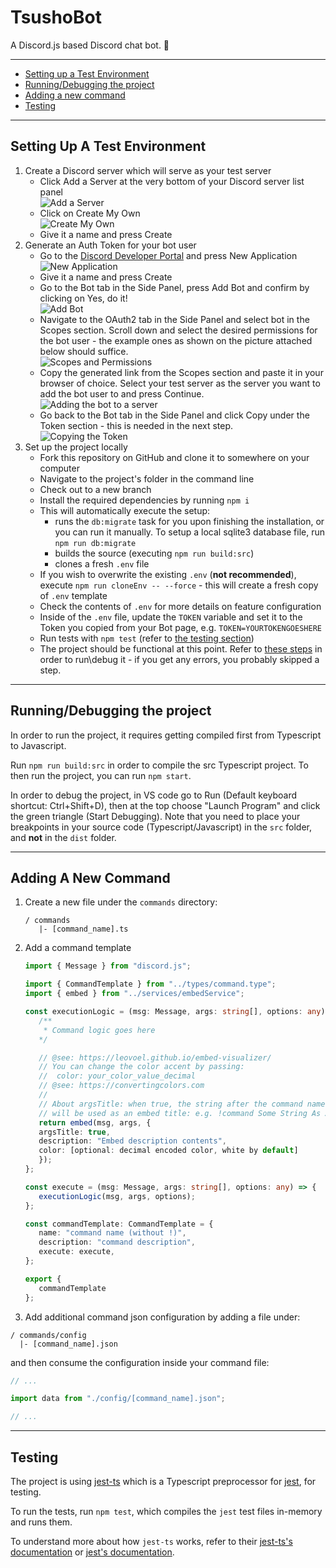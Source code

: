 # TsushoBot

A Discord.js based Discord chat bot. 🤖

---

- [Setting up a Test Environment](#setting-up-a-test-environment)
- [Running/Debugging the project](#running-debugging-the-project)
- [Adding a new command](#adding-a-new-command)
- [Testing](#testing)

---

## Setting Up A Test Environment

1. Create a Discord server which will serve as your test server
   - Click Add a Server at the very bottom of your Discord server list panel  
     ![Add a Server](https://i.imgur.com/s9qjR44.png)
   - Click on Create My Own  
     ![Create My Own](https://i.imgur.com/jhpu1mr.png)
   - Give it a name and press Create
2. Generate an Auth Token for your bot user
   - Go to the [Discord Developer Portal](https://discord.com/developers/applications/) and press New Application  
     ![New Application](https://i.imgur.com/2154sWK.png)
   - Give it a name and press Create
   - Go to the Bot tab in the Side Panel, press Add Bot and confirm by clicking on Yes, do it!  
     ![Add Bot](https://i.imgur.com/zqc2Gd1.png)
   - Navigate to the OAuth2 tab in the Side Panel and select bot in the Scopes section. Scroll down and select the desired permissions for the bot user - the example ones as shown on the picture attached below should suffice.  
     ![Scopes and Permissions](https://i.imgur.com/vd6DCzt.png)
   - Copy the generated link from the Scopes section and paste it in your browser of choice. Select your test server as the server you want to add the bot user to and press Continue.  
     ![Adding the bot to a server](https://i.imgur.com/vj2hqu9.png)
   - Go back to the Bot tab in the Side Panel and click Copy under the Token section - this is needed in the next step.  
     ![Copying the Token](https://i.imgur.com/veMUjWk.png)
3. Set up the project locally
   - Fork this repository on GitHub and clone it to somewhere on your computer
   - Navigate to the project's folder in the command line
   - Check out to a new branch
   - Install the required dependencies by running `npm i`
   - This will automatically execute the setup:
     - runs the `db:migrate` task for you upon finishing the installation, or you can run it manually. To setup a local sqlite3 database file, run `npm run db:migrate`
     - builds the source (executing `npm run build:src`)
     - clones a fresh `.env` file
   - If you wish to overwrite the existing `.env` (**not recommended**), execute `npm run cloneEnv -- --force` - this will create a fresh copy of `.env` template
   - Check the contents of `.env` for more details on feature configuration
   - Inside of the `.env` file, update the `TOKEN` variable and set it to the Token you copied from your Bot page, e.g. `TOKEN=YOURTOKENGOESHERE`
   - Run tests with `npm test` (refer to [the testing section](#testing))
   - The project should be functional at this point. Refer to [these steps](#running-debugging-the-project) in order to run\debug it - if you get any errors, you probably skipped a step.

---

## <a id="running-debugging-the-project"></a> Running/Debugging the project

In order to run the project, it requires getting compiled first from Typescript to Javascript.

Run `npm run build:src` in order to compile the src Typescript project.
To then run the project, you can run `npm start`.

In order to debug the project, in VS code go to Run (Default keyboard shortcut: Ctrl+Shift+D), then at the top choose "Launch Program" and click the green triangle (Start Debugging).
Note that you need to place your breakpoints in your source code (Typescript/Javascript) in the `src` folder, and **not** in the `dist` folder.

---

## Adding A New Command

1. Create a new file under the `commands` directory:

   ```text
   / commands
      |- [command_name].ts
   ```

2. Add a command template

   ```ts
   import { Message } from "discord.js";

   import { CommandTemplate } from "../types/command.type";
   import { embed } from "../services/embedService";

   const executionLogic = (msg: Message, args: string[], options: any) => {
      /**
       * Command logic goes here
      */

      // @see: https://leovoel.github.io/embed-visualizer/
      // You can change the color accent by passing:
      //  color: your_color_value_decimal
      // @see: https://convertingcolors.com
      //
      // About argsTitle: when true, the string after the command name in the chat
      // will be used as an embed title: e.g. !command Some String As An Embed Title
      return embed(msg, args, {
      argsTitle: true,
      description: "Embed description contents",
      color: [optional: decimal encoded color, white by default]
      });
   };

   const execute = (msg: Message, args: string[], options: any) => {
      executionLogic(msg, args, options);
   };

   const commandTemplate: CommandTemplate = {
      name: "command name (without !)",
      description: "command description",
      execute: execute,
   };

   export { 
      commandTemplate
   };
   ```

3. Add additional command json configuration by adding a file under:

```text
/ commands/config
  |- [command_name].json
```

and then consume the configuration inside your command file:

```ts
// ...

import data from "./config/[command_name].json";

// ...
```

---

## Testing

The project is using [jest-ts](https://github.com/kulshekhar/ts-jest) which is a Typescript preprocessor for [jest](https://jestjs.io/), for testing.

To run the tests, run `npm test`, which compiles the `jest` test files in-memory and runs them.

To understand more about how `jest-ts` works, refer to their [jest-ts's documentation](https://kulshekhar.github.io/ts-jest/docs/installation) or [jest's documentation](https://jestjs.io/docs/en/getting-started).
